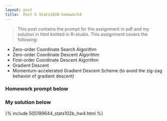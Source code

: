 ```yaml
---
layout: post
title:  Post 5 Stats102B homework4
---
```

> This post contains the prompt for the assignment in pdf and my solution in html knitted in R-studio. This assignment covers the following:

- Zero-order Coordinate Search Algorithm
- Zero-order Coordinate Descent Algorithm
- First-order Coordinate Descent Algorithm
- Gradient Descent
- Momentum-accelerated Gradient Descent Scheme (to avoid the zig-zag behavior of gradient descent)

### Homework prompt below





<object data="/images/homework4.pdf" width="720" height="1000" type='application/pdf'/>

### My solution below

{% include 505199644_stats102b_hw4.html %}
